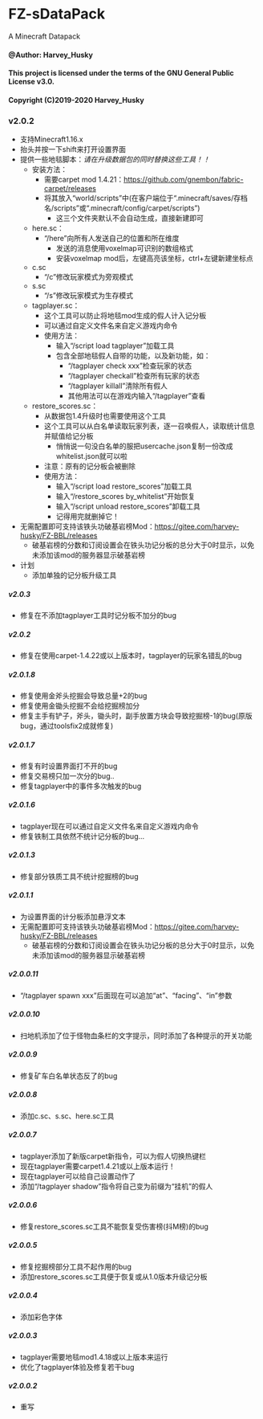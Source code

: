 # FZ-sDataPack
A Minecraft Datapack
#### @Author: Harvey_Husky

#### This project is licensed under the terms of the GNU General Public License v3.0.
#### Copyright (C)2019-2020 Harvey_Husky

### v2.0.2
- 支持Minecraft1.16.x
- 抬头并按一下shift来打开设置界面
- 提供一些地毯脚本：*请在升级数据包的同时替换这些工具！！*
	- 安装方法：
		- 需要carpet mod 1.4.21：https://github.com/gnembon/fabric-carpet/releases
		- 将其放入“world/scripts”中(在客户端位于“.minecraft/saves/存档名/scripts”或“.minecraft/config/carpet/scripts”)
			- 这三个文件夹默认不会自动生成，直接新建即可
	- here.sc：
		- “/here”向所有人发送自己的位置和所在维度
			- 发送的消息使用voxelmap可识别的数组格式
			- 安装voxelmap mod后，左键高亮该坐标，ctrl+左键新建坐标点
	- c.sc
		- “/c”修改玩家模式为旁观模式
	- s.sc
		- “/s”修改玩家模式为生存模式
	- tagplayer.sc：
		- 这个工具可以防止将地毯mod生成的假人计入记分板
		- 可以通过自定义文件名来自定义游戏内命令
		- 使用方法：
			- 输入“/script load tagplayer”加载工具
			- 包含全部地毯假人自带的功能，以及新功能，如：
				- “/tagplayer check xxx”检查玩家的状态
				- “/tagplayer checkall”检查所有玩家的状态
				- “/tagplayer killall”清除所有假人
				- 其他用法可以在游戏内输入“/tagplayer”查看
	- restore_scores.sc：
		- 从数据包1.4升级时也需要使用这个工具
		- 这个工具可以从白名单读取玩家列表，逐一召唤假人，读取统计信息并赋值给记分板
			- 悄悄说一句没白名单的服把usercache.json复制一份改成whitelist.json就可以啦
		- 注意：原有的记分板会被删除
		- 使用方法：
			- 输入“/script load restore_scores”加载工具
			- 输入“/restore_scores by_whitelist”开始恢复
			- 输入“/script unload restore_scores”卸载工具
			- 记得用完就删掉它！
- 无需配置即可支持该铁头功破基岩榜Mod：https://gitee.com/harvey-husky/FZ-BBL/releases
	- 破基岩榜的分数和订阅设置会在铁头功记分板的总分大于0时显示，以免未添加该mod的服务器显示破基岩榜
- 计划
	- 添加单独的记分板升级工具
##### v2.0.3
- 修复在不添加tagplayer工具时记分板不加分的bug
##### v2.0.2
- 修复在使用carpet-1.4.22或以上版本时，tagplayer的玩家名错乱的bug
##### v2.0.1.8
- 修复使用金斧头挖掘会导致总量+2的bug
- 修复使用金锄头挖掘不会给挖掘榜加分
- 修复主手有铲子，斧头，锄头时，副手放置方块会导致挖掘榜-1的bug(原版bug，通过toolsfix2成就修复)
##### v2.0.1.7
- 修复有时设置界面打不开的bug
- 修复交易榜只加一次分的bug..
- 修复tagplayer中的事件多次触发的bug
##### v2.0.1.6
- tagplayer现在可以通过自定义文件名来自定义游戏内命令
- 修复铁制工具依然不统计记分板的bug...
##### v2.0.1.3
- 修复部分铁质工具不统计挖掘榜的bug
##### v2.0.1.1
- 为设置界面的计分板添加悬浮文本
- 无需配置即可支持该铁头功破基岩榜Mod：https://gitee.com/harvey-husky/FZ-BBL/releases
	- 破基岩榜的分数和订阅设置会在铁头功记分板的总分大于0时显示，以免未添加该mod的服务器显示破基岩榜
##### v2.0.0.11
- “/tagplayer spawn xxx”后面现在可以追加“at”、“facing”、“in”参数
##### v2.0.0.10
- 扫地机添加了位于怪物血条栏的文字提示，同时添加了各种提示的开关功能
##### v2.0.0.9
- 修复矿车白名单状态反了的bug
##### v2.0.0.8
- 添加c.sc、s.sc、here.sc工具
##### v2.0.0.7
- tagplayer添加了新版carpet新指令，可以为假人切换热键栏
- 现在tagplayer需要carpet1.4.21或以上版本运行！
- 现在tagplayer可以给自己设置动作了
- 添加“/tagplayer shadow”指令将自己变为前缀为“挂机”的假人
##### v2.0.0.6
- 修复restore_scores.sc工具不能恢复受伤害榜(抖M榜)的bug
##### v2.0.0.5
- 修复挖掘榜部分工具不起作用的bug
- 添加restore_scores.sc工具便于恢复或从1.0版本升级记分板
##### v2.0.0.4
- 添加彩色字体
##### v2.0.0.3
- tagplayer需要地毯mod1.4.18或以上版本来运行
- 优化了tagplayer体验及修复若干bug
##### v2.0.0.2
- 重写
